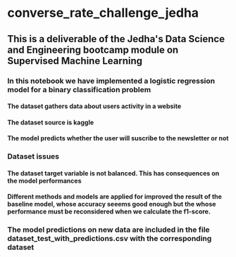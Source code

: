 # converse_rate_challenge_jedha

## This is a deliverable of the Jedha's Data Science and Engineering bootcamp module on Supervised Machine Learning

### In this notebook we have implemented a logistic regression model for a binary classification problem
#### The dataset gathers data about users activity in a website
#### The dataset source is kaggle
#### The model predicts whether the user will suscribe to the newsletter or not

### Dataset issues
#### The dataset target variable is not balanced. This has consequences on the model performances

#### Different methods and models are applied for improved the result of the baseline model, whose accuracy seeems good enough but the whose performance must be reconsidered when we calculate the f1-score.

### The model predictions on new data are included in the file dataset_test_with_predictions.csv with the corresponding dataset
